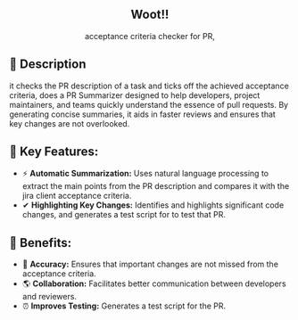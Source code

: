 <h2 align="center"> Woot!! </h2>
<p align="center">
    acceptance criteria checker for PR, 
</p>

## 🥂 Description  
it checks the PR description of a task and ticks off the achieved acceptance criteria, does a PR Summarizer designed to help developers, project
maintainers, and teams quickly understand the essence of pull requests. By
generating concise summaries, it aids in faster reviews and ensures that key
changes are not overlooked.

## 🚀 Key Features:

- ⚡ **Automatic Summarization:** Uses natural language processing to extract the
   main points from the PR description and compares it with the jira client acceptance criteria. 
- ✔ **Highlighting Key Changes:** Identifies and highlights significant code
   changes, and generates a test script for to test that PR.

##  🦄 Benefits:

- 🏹 **Accuracy:** Ensures that important changes are not missed from the acceptance criteria.
- 🌎 **Collaboration:** Facilitates better communication between developers and
  reviewers.
- ⏰ **Improves Testing:** Generates a test script for the PR.

